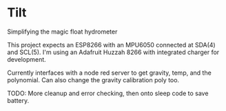 # Tilt
Simplifying the magic float hydrometer

This project expects an ESP8266 with an MPU6050 connected at SDA(4) and SCL(5).
I'm using an Adafruit Huzzah 8266 with integrated charger for development.

Currently interfaces with a node red server to get gravity, temp, and the polynomial.
Can also change the gravity calibration poly too.

TODO: More cleanup and error checking, then onto sleep code to save battery.
